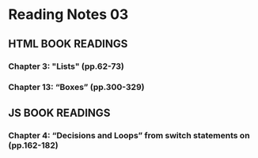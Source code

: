 # Reading Notes 03

## HTML BOOK READINGS

### Chapter 3: "Lists" (pp.62-73)

### Chapter 13: “Boxes” (pp.300-329)



## JS BOOK READINGS 

### Chapter 4: “Decisions and Loops” from switch statements on (pp.162-182)


